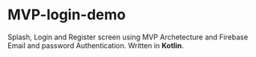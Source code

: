 # MVP-login-demo


Splash, Login and Register screen using MVP Archetecture and Firebase Email and password Authentication.
Written in **Kotlin**.
